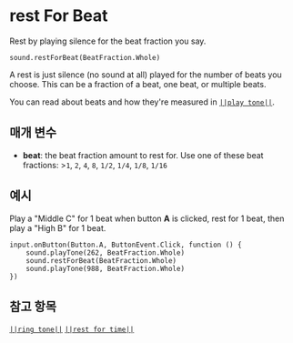 # rest For Beat

Rest by playing silence for the beat fraction you say.

```sig
sound.restForBeat(BeatFraction.Whole)
```

A rest is just silence (no sound at all) played for the number of beats you choose. This can be a fraction of a beat, one beat, or multiple beats.

You can read about beats and how they're measured in [`||play tone||`](/reference/sound/play-tone#how-many-beats).

## 매개 변수

* **beat**: the beat fraction amount to rest for. Use one of these beat fractions: >`1`, `2`, `4`, `8`, `1/2`, `1/4`, `1/8`, `1/16`

## 예시

Play a "Middle C" for 1 beat when button **A** is clicked, rest for 1 beat, then play a "High B" for 1 beat.

```blocks
input.onButton(Button.A, ButtonEvent.Click, function () {
    sound.playTone(262, BeatFraction.Whole)
    sound.restForBeat(BeatFraction.Whole)
    sound.playTone(988, BeatFraction.Whole)
})
```

## 참고 항목

[`||ring tone||`](/reference/sound/ring-tone) [`||rest for time||`](/reference/sound/rest-for-time)
